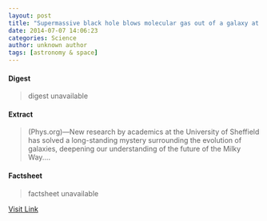 ```yaml
---
layout: post
title: "Supermassive black hole blows molecular gas out of a galaxy at 1 million kilometres per hour"
date: 2014-07-07 14:06:23
categories: Science
author: unknown author
tags: [astronomy & space]
---
```



#### Digest
>digest unavailable

#### Extract
>(Phys.org)—New research by academics at the University of Sheffield has solved a long-standing mystery surrounding the evolution of galaxies, deepening our understanding of the future of the Milky Way....

#### Factsheet
>factsheet unavailable

[Visit Link](http://phys.org/news323946368.html)


